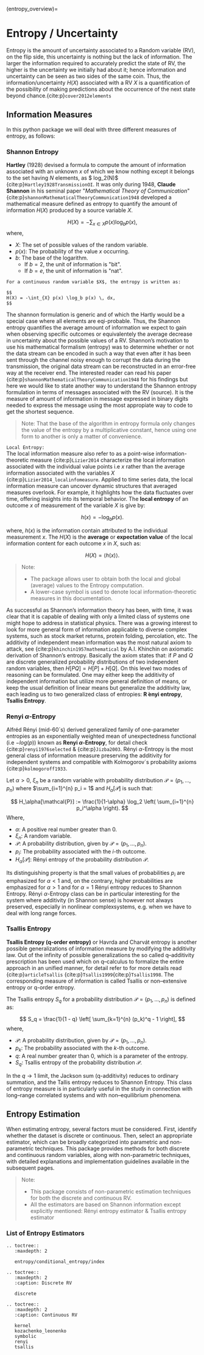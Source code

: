 (entropy_overview)=
# Entropy / Uncertainty 

Entropy is the amount of uncertainty associated to a Random variable (RV), on the flip side, this uncertainty is nothing but the lack of information.
The larger the information required to accurately predict the state of RV, the higher is the uncertainty we initially had about it; hence information and uncertainty can be seen as two sides of the same coin.
Thus, the information/uncertainty $H(X)$ associated with a RV $X$ is a quantification of the possibility of making predictions about the occurrence of the next state beyond chance.{cite:p}`cover2012elements`

## Information Measures
In this python package we will deal with three different measures of entropy, as follows:
### Shannon Entropy
**Hartley** (1928) devised a formula to compute the amount of information associated with an unknown $x$ of which we know nothing except it belongs to the set having $N$ elements, as $ log_2(N)$ {cite:p}`Hartley1928TransmissionOI`.
It was only during 1948, **Claude Shannon** in his seminal paper "_Mathematical Theory of Communication_" {cite:p}`shannonMathematicalTheoryCommunication1948` developed a mathematical measure defined as entropy to quantify the amount of information $H(X)$ produced by a source variable $X$.

$$
H(X) = -\sum_{x \in X} p(x) \log_b p(x),
$$
where,
- $X$: The set of possible values of the random variable.
- $p(x)$: The probability of the value $x$ occurring.
- $b$: The base of the logarithm.
  - If $b = 2$, the unit of information is "bit".
  - If $b = e$, the unit of information is "nat".

````{sidebar} Continuous Variable
For a continuous random variable $X$, the entropy is written as:

$$
H(X) = -\int_{X} p(x) \log_b p(x) \, dx,
$$
````

The shannon formulation is generic and of which the Hartly would be a special case where all elements are eqi-probable.
Thus, the Shannon entropy quantifies the average amount of information we expect to gain when observing specific outcomes or equivalentely the average decrease in uncertainty about the possible values of a RV.
Shannon’s motivation to use his mathematical formalism (entropy) was to determine whether or not the data stream can be encoded in such a way that even after it has been sent through the channel noisy enough to corrupt the data during the transmission,
the original data stream can be reconstructed in an error-free way at the receiver end. The interested reader can read his paper {cite:p}`shannonMathematicalTheoryCommunication1948` for his findings but here we would like to state another way to understand the Shannon entropy formulation in terms of messages associated with the RV (source).
It is the measure of amount of information in message expressed in binary digits needed to express the message using the most appropiate way to code to get the shortest sequence.

> Note: That the base of the algorithm in entropy formula only changes the value of the entropy by a multiplicative constant, hence using one form to another is only a matter of convenience.

``Local Entropy:``  
The local information measure also refer to as a point-wise information-theoretic measure {cite:p}`Lizier2014` characterize the local information associated with the individual value points i.e $x$ rather than the average information associated with the variables $X$ {cite:p}`Lizier2014_localinfomeasure`.
Applied to time series data, the local information measure can uncover dynamic structures that averaged measures overlook. For example, it highlights how the data fluctuates over time, offering insights into its temporal behavior.
The  **local entropy** of an outcome $x$ of measurement of the variable $X$ is give by:

$$
h(x) = -\log_b p(x).
$$

where, $h(x)$ is the information contain attributed to the individual measurement $x$. 
The $H(X)$ is the **average** or **expectation value** of the local information content for each outcome $x$ in $X$, such as:

$$
H(X) = \langle h(x) \rangle.
$$

> Note:
> - The package allows user to obtain both the local and global (average) values to the Entropy computation.
> - A lower-case symbol is used to denote local information-theoretic measures in this documentation. 

As successful as Shannon’s information theory has been, with time, it was clear that it is capable of dealing with only a limited class of systems one might hope to address in statistical physics.
There was a growing interest to look for more general form of information applicable to diverse complex systems, such as stock market returns, protein folding, percolation, etc.
The additivity of independent mean information was the most natural axiom to attack, see {cite:p}`khinchin1957mathematical` by A.I. Khinchin on axiomatic derivation of Shannon’s entropy.
Basically the axiom states that: if $P$ and $Q$ are discrete generalized probability distributions of two independent random variables, then $H[P Q] = H[P]+H[Q]$.
On this level two modes of reasoning can be formulated. One may either keep the additivity of independent information but utilize more general definition of means, or keep the usual definition of linear means but generalize the additivity law, each leading us to two generalized class of entropies: **R ́enyi entropy**, **Tsallis Entropy**.

### Renyi $\alpha$-Entropy
Alfréd Rényi (mid-60´s) derived generalized family of one-parameter entropies as an exponentially weighted mean of unexpectedness functional (i.e $-log(p)$) known as **Renyi $\alpha$-Entropy**, for detail check {cite:p}`renyi1976selected` & {cite:p}`Jizba2003`.
Rényi $\alpha$-Entropy is the most general class of information measure preserving the additivity for independent systems and compatible with Kolmogorov´s probability axioms {cite:p}`kolmogoroff1933`.

Let $\alpha > 0$, $\xi_n$ be a random variable with probability distribution $\mathcal{P} = (p_1, ..., p_n)$ where $\sum_{i=1}^{n} p_i = 1$ and $H_\alpha[\mathcal{P}]$ is such that:

$$
H_\alpha[\mathcal{P}] := \frac{1}{1-\alpha} \log_2 \left( \sum_{i=1}^{n} p_i^\alpha \right).
$$
Where,
- $\alpha$: A positive real number greater than 0.
- $\xi_n$: A random variable.
- $\mathcal{P}$: A probability distribution, given by $\mathcal{P} = (p_1, ..., p_n)$.
- $p_i$: The probability associated with the $i$-th outcome.
- $H_\alpha[\mathcal{P}]$: Rényi entropy of the probability distribution $\mathcal{P}$.

Its distinguishing property is that the small values of probabilities $p_i$ are emphasized for $\alpha < 1$ and, on the contrary, higher probabilities are emphasized for $\alpha > 1$ and for $\alpha = 1$ Rényi entropy reduces to Shannon Entropy.
Rényi $\alpha$-Entropy class can be in particular interesting for the system where additivity (in Shannon sense) is however not always preserved, especially in nonlinear complexsystems, e.g. when we have to deal with long range forces.

### Tsallis Entropy
**Tsallis Entropy (q-order entropy)** or Havrda and Charvát entropy is another possible generalizations of information measure by modifying the additivity law.
Out of the infinity of possible generalizations the so called q–additivity prescription has been used which on q–calculus to formalize the entire approach in an unified manner, for detail refer to  for more details read {cite:p}`articleTsallis` {cite:p}`Tsallis1999`{cite:p}`Tsallis1998`.
The corresponding measure of information is called Tsallis or non–extensive entropy or q-order entropy.

The Tsallis entropy $S_q$ for a probability distribution $\mathcal{P} = (p_1, ..., p_n)$ is defined as:

$$
S_q = \frac{1}{1 - q} \left[ \sum_{k=1}^{n} (p_k)^q - 1 \right],
$$
where,
- $\mathcal{P}$: A probability distribution, given by $\mathcal{P} = (p_1, ..., p_n)$.
- $p_k$: The probability associated with the $k$-th outcome.
- $q$: A real number greater than 0, which is a parameter of the entropy.
- $S_q$: Tsallis entropy of the probability distribution $\mathcal{P}$.

In the $q \to 1$ limit, the Jackson sum (q-additivity) reduces to ordinary summation, and the Tallis entropy reduces to Shannon Entropy.
This class of entropy measure is in particularly useful in the study in connection with long–range correlated systems and with non–equilibrium phenomena.

## Entropy Estimation
When estimating entropy, several factors must be considered. First, identify whether the dataset is discrete or continuous. Then, select an appropriate estimator, which can be broadly categorized into parametric and non-parametric techniques. This package provides methods for both discrete and continuous random variables, along with non-parametric techniques, with detailed explanations and implementation guidelines available in the subsequent pages.
> Note:
> - This package consists of non-parametric estimation techniques for both the discrete and continuous RV.
> - All the estimators are based on Shannon information except explicitly mentioned: Rényi entropy estimator & Tsallis entropy estimator

### List of Entropy Estimators

```{eval-rst}
.. toctree::
   :maxdepth: 2

   entropy/conditional_entropy/index
   
.. toctree::
   :maxdepth: 2
   :caption: Discrete RV

   discrete

.. toctree::
   :maxdepth: 2
   :caption: Continuous RV

   kernel
   kozachenko_leonenko
   symbolic
   renyi
   tsallis
```